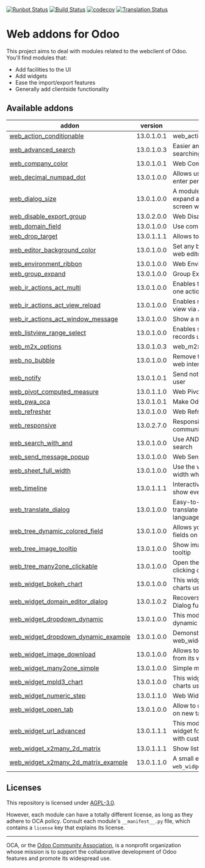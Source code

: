 [![Runbot Status](https://runbot.odoo-community.org/runbot/badge/flat/162/13.0.svg)](https://runbot.odoo-community.org/runbot/repo/github-com-oca-web-162)
[![Build Status](https://travis-ci.com/OCA/web.svg?branch=13.0)](https://travis-ci.com/OCA/web)
[![codecov](https://codecov.io/gh/OCA/web/branch/13.0/graph/badge.svg)](https://codecov.io/gh/OCA/web)
[![Translation Status](https://translation.odoo-community.org/widgets/web-13-0/-/svg-badge.svg)](https://translation.odoo-community.org/engage/web-13-0/?utm_source=widget)

<!-- /!\ do not modify above this line -->

# Web addons for Odoo

This project aims to deal with modules related to the webclient of Odoo. You'll find modules that:

- Add facilities to the UI
- Add widgets
- Ease the import/export features
- Generally add clientside functionality

<!-- /!\ do not modify below this line -->

<!-- prettier-ignore-start -->

[//]: # (addons)

Available addons
----------------
addon | version | summary
--- | --- | ---
[web_action_conditionable](web_action_conditionable/) | 13.0.1.0.1 | web_action_conditionable
[web_advanced_search](web_advanced_search/) | 13.0.1.0.3 | Easier and more powerful searching tools
[web_company_color](web_company_color/) | 13.0.1.0.1 | Web Company Color
[web_decimal_numpad_dot](web_decimal_numpad_dot/) | 13.0.1.0.0 | Allows using numpad dot to enter period decimal separator
[web_dialog_size](web_dialog_size/) | 13.0.1.0.0 | A module that lets the user expand a dialog box to the full screen width.
[web_disable_export_group](web_disable_export_group/) | 13.0.2.0.0 | Web Disable Export Group
[web_domain_field](web_domain_field/) | 13.0.1.0.0 | Use computed field as domain
[web_drop_target](web_drop_target/) | 13.0.1.1.1 | Allows to drag files into Odoo
[web_editor_background_color](web_editor_background_color/) | 13.0.1.0.0 | Set any background color for web editor snippets
[web_environment_ribbon](web_environment_ribbon/) | 13.0.1.0.0 | Web Environment Ribbon
[web_group_expand](web_group_expand/) | 13.0.1.0.0 | Group Expand Buttons
[web_ir_actions_act_multi](web_ir_actions_act_multi/) | 13.0.1.0.0 | Enables triggering of more than one action on ActionManager
[web_ir_actions_act_view_reload](web_ir_actions_act_view_reload/) | 13.0.1.0.0 | Enables reload of the current view via ActionManager
[web_ir_actions_act_window_message](web_ir_actions_act_window_message/) | 13.0.1.0.0 | Show a message box to users
[web_listview_range_select](web_listview_range_select/) | 13.0.1.0.0 | Enables selecting a range of records using the shift key
[web_m2x_options](web_m2x_options/) | 13.0.1.0.3 | web_m2x_options
[web_no_bubble](web_no_bubble/) | 13.0.1.0.0 | Remove the bubbles from the web interface
[web_notify](web_notify/) | 13.0.1.0.1 | Send notification messages to user
[web_pivot_computed_measure](web_pivot_computed_measure/) | 13.0.1.1.0 | Web Pivot Computed Measure
[web_pwa_oca](web_pwa_oca/) | 13.0.1.0.1 | Make Odoo a PWA
[web_refresher](web_refresher/) | 13.0.1.0.0 | Web Refresher
[web_responsive](web_responsive/) | 13.0.2.7.0 | Responsive web client, community-supported
[web_search_with_and](web_search_with_and/) | 13.0.1.0.0 | Use AND conditions on omnibar search
[web_send_message_popup](web_send_message_popup/) | 13.0.1.0.0 | Web Send Message as Popup
[web_sheet_full_width](web_sheet_full_width/) | 13.0.1.0.0 | Use the whole available screen width when displaying sheets
[web_timeline](web_timeline/) | 13.0.1.1.1 | Interactive visualization chart to show events in time
[web_translate_dialog](web_translate_dialog/) | 13.0.1.0.0 | Easy-to-use pop-up to translate fields in several languages
[web_tree_dynamic_colored_field](web_tree_dynamic_colored_field/) | 13.0.1.0.0 | Allows you to dynamically color fields on tree views
[web_tree_image_tooltip](web_tree_image_tooltip/) | 13.0.1.0.0 | Show images in tree views via tooltip
[web_tree_many2one_clickable](web_tree_many2one_clickable/) | 13.0.1.0.0 | Open the linked resource when clicking on their name
[web_widget_bokeh_chart](web_widget_bokeh_chart/) | 13.0.1.0.0 | This widget allows to display charts using Bokeh library.
[web_widget_domain_editor_dialog](web_widget_domain_editor_dialog/) | 13.0.1.0.2 | Recovers the Domain Editor Dialog functionality
[web_widget_dropdown_dynamic](web_widget_dropdown_dynamic/) | 13.0.1.0.0 | This module adds support for dynamic dropdown widget
[web_widget_dropdown_dynamic_example](web_widget_dropdown_dynamic_example/) | 13.0.1.0.0 | Demonstration of web_widget_dropdown_dynamic
[web_widget_image_download](web_widget_image_download/) | 13.0.1.0.0 | Allows to download any image from its widget
[web_widget_many2one_simple](web_widget_many2one_simple/) | 13.0.1.0.0 | Simple many2one widget
[web_widget_mpld3_chart](web_widget_mpld3_chart/) | 13.0.1.0.0 | This widget allows to display charts using MPLD3 library.
[web_widget_numeric_step](web_widget_numeric_step/) | 13.0.1.1.0 | Web Widget Numeric Step
[web_widget_open_tab](web_widget_open_tab/) | 13.0.1.0.0 | Allow to open record from trees on new tab from tree views
[web_widget_url_advanced](web_widget_url_advanced/) | 13.0.1.1.1 | This module extends URL widget for displaying anchors with custom labels.
[web_widget_x2many_2d_matrix](web_widget_x2many_2d_matrix/) | 13.0.1.1.1 | Show list fields as a matrix
[web_widget_x2many_2d_matrix_example](web_widget_x2many_2d_matrix_example/) | 13.0.1.1.0 | A small example on how to use `web_widget_x2many_2d_matrix`.

[//]: # (end addons)

<!-- prettier-ignore-end -->

## Licenses

This repository is licensed under [AGPL-3.0](LICENSE).

However, each module can have a totally different license, as long as they adhere to OCA
policy. Consult each module's `__manifest__.py` file, which contains a `license` key
that explains its license.

----

OCA, or the [Odoo Community Association](http://odoo-community.org/), is a nonprofit
organization whose mission is to support the collaborative development of Odoo features
and promote its widespread use.
